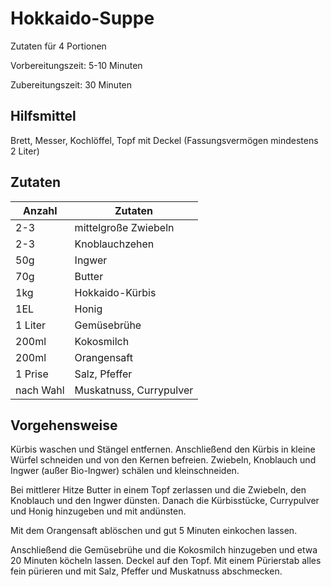 # Hokkaido-Suppe

Zutaten für 4 Portionen

Vorbereitungszeit: 5-10 Minuten

Zubereitungszeit: 30 Minuten

## Hilfsmittel

Brett, Messer, Kochlöffel, Topf mit Deckel (Fassungsvermögen mindestens 2 Liter) 

## Zutaten

Anzahl | Zutaten |                          
--- | --- | 
2-3 | 	mittelgroße Zwiebeln | 
2-3 |  	Knoblauchzehen | 
50g | 	Ingwer | 
70g	| Butter | 
1kg	| Hokkaido-Kürbis | 
1EL	| Honig | 
1 Liter	| Gemüsebrühe | 
200ml | 	Kokosmilch | 
200ml	| Orangensaft | 
1 Prise |Salz, Pfeffer |
nach Wahl | Muskatnuss, Currypulver |


## Vorgehensweise

Kürbis waschen und Stängel entfernen. Anschließend den Kürbis in kleine Würfel schneiden und von den Kernen befreien. 
Zwiebeln, Knoblauch und Ingwer (außer Bio-Ingwer) schälen und kleinschneiden. 

Bei mittlerer Hitze Butter in einem Topf zerlassen und die Zwiebeln, den Knoblauch und den Ingwer dünsten. 
Danach die Kürbisstücke, Currypulver und Honig hinzugeben und mit andünsten. 

Mit dem Orangensaft ablöschen und gut 5 Minuten einkochen lassen.

Anschließend die Gemüsebrühe und die Kokosmilch hinzugeben und etwa 20 Minuten köcheln lassen. Deckel auf den Topf.
Mit einem Pürierstab alles fein pürieren und mit Salz, Pfeffer und Muskatnuss abschmecken. 
